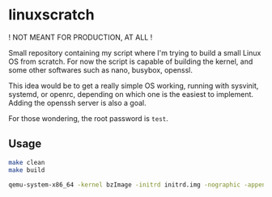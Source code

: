 # linuxscratch

! NOT MEANT FOR PRODUCTION, AT ALL !

Small repository containing my script where I'm trying to build a small Linux OS from scratch. For now the script is capable of building the kernel, and some other softwares such as nano, busybox, openssl. 

This idea would be to get a really simple OS working, running with sysvinit, systemd, or openrc, depending on which one is the easiest to implement. Adding the openssh server is also a goal. 

For those wondering, the root password is `test`.

## Usage

```bash
make clean
make build
```

```bash
qemu-system-x86_64 -kernel bzImage -initrd initrd.img -nographic -append "console=ttyS0" -m size=512 --enable-kvm
```
